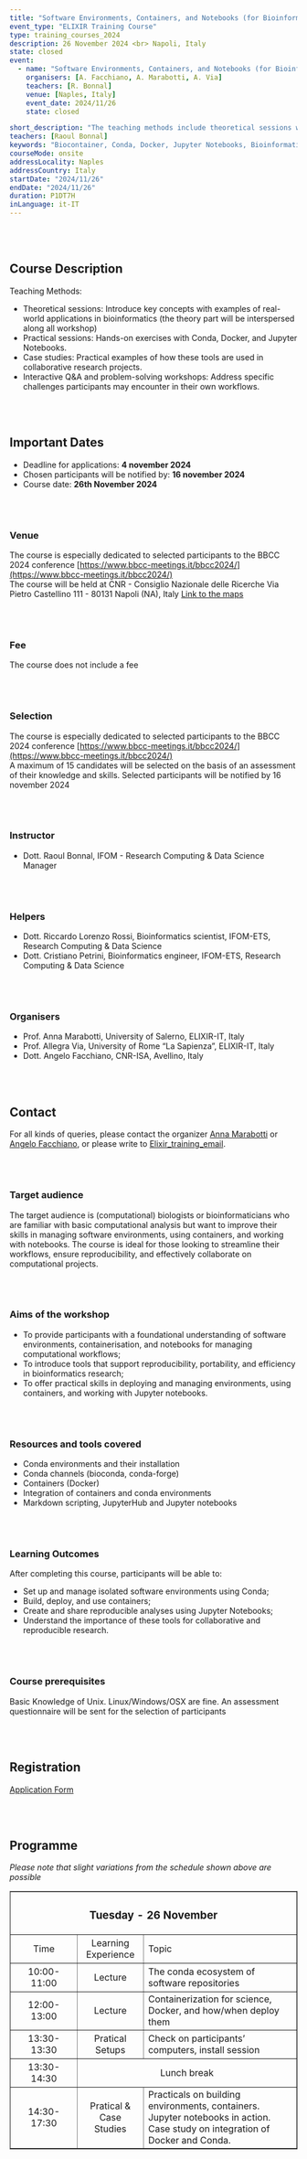 ```yaml
---
title: "Software Environments, Containers, and Notebooks (for Bioinformatics and Computational Biology)"
event_type: "ELIXIR Training Course"
type: training_courses_2024
description: 26 November 2024 <br> Napoli, Italy
state: closed
event:
  - name: "Software Environments, Containers, and Notebooks (for Bioinformatics and Computational Biology)"
    organisers: [A. Facchiano, A. Marabotti, A. Via]
    teachers: [R. Bonnal]
    venue: [Naples, Italy]
    event_date: 2024/11/26
    state: closed

short_description: "The teaching methods include theoretical sessions with practical examples, hands-on exercises with Conda, Docker, and Jupyter Notebooks, case studies on collaborative research projects, and interactive Q&A workshops to address specific challenges.\n"
teachers: [Raoul Bonnal]
keywords: "Biocontainer, Conda, Docker, Jupyter Notebooks, Bioinformatics."
courseMode: onsite
addressLocality: Naples
addressCountry: Italy
startDate: "2024/11/26"
endDate: "2024/11/26"
duration: P1DT7H
inLanguage: it-IT 
---
```


<br>
<br>

## Course Description

Teaching Methods:
- Theoretical sessions: Introduce key concepts with examples of real-world applications in bioinformatics (the theory part will be interspersed along all workshop)
- Practical sessions: Hands-on exercises with Conda, Docker, and Jupyter Notebooks.
- Case studies: Practical examples of how these tools are used in collaborative research projects.
- Interactive Q&A and problem-solving workshops: Address specific challenges participants may encounter in their own workflows.

<br>
<br>

## Important Dates

- Deadline for applications: **4 november 2024**
- Chosen participants will be notified by: **16 november 2024**
- Course date: **26th November 2024**

<br>
<br>

### Venue

The course is especially dedicated to selected participants to the BBCC 2024 conference [https://www.bbcc-meetings.it/bbcc2024/](https://www.bbcc-meetings.it/bbcc2024/)<br>
The course will be held at CNR - Consiglio Nazionale delle Ricerche
Via Pietro Castellino 111 - 80131 Napoli (NA), Italy [Link to the maps](https://maps.app.goo.gl/UNV5mfeN9hkemJTv8)

<br>
<br>

### Fee 

The course does not include a fee

<br>
<br>

### Selection  

The course is especially dedicated to selected participants to the BBCC 2024 conference [https://www.bbcc-meetings.it/bbcc2024/](https://www.bbcc-meetings.it/bbcc2024/)<br>
A maximum of 15 candidates will be selected on the basis of an assessment of their knowledge and skills. Selected participants will be notified by 16 november 2024

<br>
<br>

### Instructor

- Dott. Raoul Bonnal, IFOM - Research Computing & Data Science Manager

<br>
<br>

### Helpers

- Dott. Riccardo Lorenzo Rossi, Bioinformatics scientist, IFOM-ETS, Research Computing & Data Science
- Dott. Cristiano Petrini, Bioinformatics engineer, IFOM-ETS, Research Computing & Data Science

<br>
<br>

### Organisers

- Prof. Anna Marabotti, University of Salerno, ELIXIR-IT, Italy
- Prof. Allegra Via, University of Rome “La Sapienza”, ELIXIR-IT, Italy
- Dott. Angelo Facchiano, CNR-ISA, Avellino, Italy

<br>
<br>

## Contact 

For all kinds of queries, please contact the organizer [Anna Marabotti](mailto:amarabotti@unisa.it) or [Angelo Facchiano](mailto:angelo.facchiano@isa.cnr.it), or please write to [Elixir_training_email](mailto:elixir.ita.training@gmail.com).

<br>
<br>

### Target audience

The target audience is (computational) biologists or bioinformaticians who are familiar with basic computational analysis but want to improve their skills in managing software environments, using containers, and working with notebooks.
The course is ideal for those looking to streamline their workflows, ensure reproducibility, and effectively collaborate on computational projects.

<br>
<br>

### Aims of the workshop 
- To provide participants with a foundational understanding of software environments, containerisation, and notebooks for managing computational workflows;
- To introduce tools that support reproducibility, portability, and efficiency in bioinformatics research;
- To offer practical skills in deploying and managing environments, using containers, and working with Jupyter notebooks.

<br>
<br>

### Resources and tools covered

- Conda environments and their installation
- Conda channels (bioconda, conda-forge)
- Containers (Docker)
- Integration of containers and conda environments
- Markdown scripting, JupyterHub and Jupyter notebooks

<br>
<br>

### Learning Outcomes

After completing this course, participants will be able to:
- Set up and manage isolated software environments using Conda;
- Build, deploy, and use containers;
- Create and share reproducible analyses using Jupyter Notebooks;
- Understand the importance of these tools for collaborative and reproducible research.

<br>
<br>

### Course prerequisites

Basic Knowledge of Unix. Linux/Windows/OSX are fine. An assessment questionnaire will be sent for the selection of participants

<br>
<br>

## Registration

[Application Form](https://www.bbcc-meetings.it/bbcc2024/bbcc2024-registration/)

<br>
<br>

## Programme

<table border="1" width="700">
  <tr>
    <td colspan="4" align=center><h3>Tuesday - 26 November</h3></td>
  </tr>
  <tr>
    <td height="50" width="100" align=center>Time</td>
    <td height="50" align=center>Learning Experience</td>
    <td height="50">Topic</td>
  </tr>
  <tr>
    <td height="50" width="100" align=center>10:00-11:00</td>
    <td height="50" align=center>Lecture</td>
    <td height="50">The conda ecosystem of software repositories</td>
  </tr>
  <tr>
    <td height="50" width="100" align=center>12:00-13:00</td>
    <td height="50" align=center>Lecture</td>
    <td height="50">Containerization for science, Docker, and how/when deploy them</td>
  </tr>
  <tr>
    <td height="50" width="100" align=center>13:30-13:30</td>
    <td height="50" align=center>Pratical Setups</td>
    <td height="50">Check on participants’ computers, install session</td>
  </tr>
  <tr>
    <td height="50" width="100" align=center>13:30-14:30</td>
    <td colspan="3" height="50" align=center>Lunch break</td>
  </tr>
  <tr>
    <td height="50" width="100" align=center>14:30-17:30</td>
    <td height="50" align=center>Pratical & Case Studies</td>
    <td height="50">Practicals on building environments, containers. Jupyter notebooks in action. Case study on integration of Docker and Conda.</td>
  </tr>

  *Please note that slight variations from the schedule shown above are possible*
